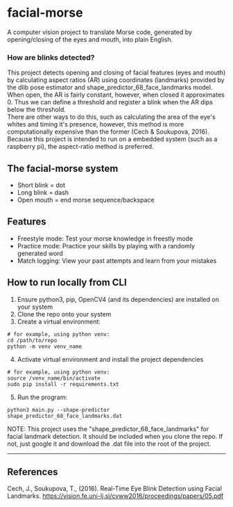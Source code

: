# facial-morse

A computer vision project to translate Morse code, generated by opening/closing of the eyes and mouth, into plain English.

### How are blinks detected?

This project detects opening and closing of facial features (eyes and mouth) by calculating aspect ratios (AR) using coordinates (landmarks) provided by the dlib pose estimator and shape_predictor_68_face_landmarks model.
When open, the AR is fairly constant, however, when closed it approximates 0. Thus we can define a threshold and register a blink when the AR dips below the threshold.\
There are other ways to do this, such as calculating the area of the eye's whites and timing it's presence, however,
this method is more computationally expensive than the former (Cech & Soukupova, 2016). Because this project is intended to run on a embedded system (such as a raspberry pi),
the aspect-ratio method is preferred.

## The facial-morse system

- Short blink = dot
- Long blink = dash
- Open mouth = end morse sequence/backspace

## Features

- Freestyle mode: Test your morse knowledge in freestly mode
- Practice mode: Practice your skills by playing with a randomly generated word
- Match logging: View your past attempts and learn from your mistakes

## How to run locally from CLI

1. Ensure python3, pip, OpenCV4 (and its dependencies) are installed on your system
2. Clone the repo onto your system
3. Create a virtual environment:

```commandline
# for example, using python venv:
cd /path/to/repo
python -m venv venv_name
```

4. Activate virtual environment and install the project dependencies

```commandline
# for example, using python venv:
source /venv_name/bin/activate
sudo pip install -r requirements.txt
```

5. Run the program:

```commandline
python3 main.py --shape-predictor shape_predictor_68_face_landmarks.dat
```

NOTE: This project uses the "shape_predictor_68_face_landmarks" for facial landmark detection.
It should be included when you clone the repo. If not, just google it and download the .dat
file into the root of the project.

---

## References

Cech, J., Soukupova, T., (2016). Real-Time Eye Blink Detection using Facial Landmarks. https://vision.fe.uni-lj.si/cvww2016/proceedings/papers/05.pdf
